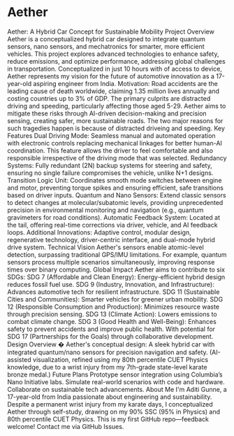 # Aether
Aether: A Hybrid Car Concept for Sustainable Mobility
Project Overview
Aether is a conceptualized hybrid car designed to integrate quantum sensors, nano sensors, and mechatronics for smarter, more efficient vehicles. This project explores advanced technologies to enhance safety, reduce emissions, and optimize performance, addressing global challenges in transportation. Conceptualized in just 10 hours with of access to device, Aether represents my vision for the future of automotive innovation as a 17-year-old aspiring engineer from India.
Motivation:
Road accidents are the leading cause of death worldwide, claiming 1.35 million lives annually and costing countries up to 3% of GDP. The primary culprits are distracted driving and speeding, particularly affecting those aged 5-29. Aether aims to mitigate these risks through AI-driven decision-making and precision sensing, creating safer, more sustainable roads.  The two major reasons for such tragedies happen is because of distracted driveing and speeding. 
Key Features
Dual Driving Mode: Seamless manual and automated operation with electronic controls replacing mechanical linkages for better human-AI coordination. This feature allows the driver to feel comfortable and also responsible irrespective of the driving mode that was selected.
Redundancy Systems: Fully redundant (2N) backup systems for steering and safety, ensuring no single failure compromises the vehicle, unlike N+1 designs.
Transition Logic Unit: Coordinates smooth mode switches between engine and motor, preventing torque spikes and ensuring efficient, safe transitions based on driver inputs.
Quantum and Nano Sensors: Extend classic sensors to detect changes at molecular/subatomic levels, providing unprecedented precision in environmental monitoring and navigation (e.g., quantum gravimeters for road conditions).
Automatic Feedback System: Located at the tail, offering real-time corrections via driver, vehicle, and AI feedback loops.
Additional Innovations: Adaptive control, modular design, regenerative technology, driver-centric interface, and dual-mode hybrid drive system.
Technical Vision
Aether's sensors enable atomic-level detection, surpassing traditional GPS/IMU limitations. For example, quantum sensors process multiple scenarios simultaneously, improving response times over binary computing. 
Global Impact
Aether aims to contribute to six SDGs:
SDG 7 (Affordable and Clean Energy): Energy-efficient hybrid design reduces fossil fuel use.
SDG 9 (Industry, Innovation, and Infrastructure): Advances automotive tech for resilient infrastructure.
SDG 11 (Sustainable Cities and Communities): Smarter vehicles for greener urban mobility.
SDG 12 (Responsible Consumption and Production): Minimizes resource waste through precision sensing.
SDG 13 (Climate Action): Lowers emissions to combat climate change.
SDG 3 (Good Health and Well-Being): Enhances safety to prevent accidents and improve public health.
With potential for SDG 17 (Partnerships for the Goals) through collaborative development.
Design Overview
�
Aether's conceptual design: A sleek hybrid car with integrated quantum/nano sensors for precision navigation and safety. (AI-assisted visualization, refined using my 80th percentile CUET Physics knowledge, due to a wrist injury from my 7th-grade state-level karate bronze medal.)
Future Plans
Prototype sensor integration using Columbia’s Nano Initiative labs.
Simulate real-world scenarios with code and hardware.
Collaborate on sustainable tech advancements.
About Me
I'm Aditi Gunne, a 17-year-old from India passionate about engineering and sustainability. Despite a permanent wrist injury from my karate days, I conceptualized Aether through self-study, drawing on my 90% SSC (95% in Physics) and 80th percentile CUET Physics. This is my first GitHub repo—feedback welcome! Contact me via GitHub Issues.
